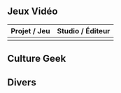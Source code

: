 ## Jeux Vidéo

| Projet / Jeu | Studio / Éditeur |
| ------------ | ---------------- |
|              |                  |

## Culture Geek

## Divers


